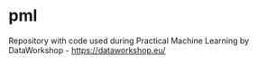 # pml
Repository with code used during Practical Machine Learning by DataWorkshop - https://dataworkshop.eu/
